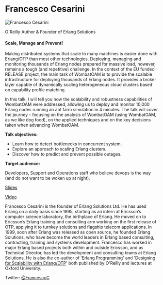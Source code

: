 # Francesco Cesarini

![Francesco Cesarini](http://s3.amazonaws.com/esl-conf-stg/media/files/000/000/042/thumbnail/Francesco.jpg?1459345585)

O'Reilly Author & Founder of Erlang Solutions

#### Scale, Manage and Prevent!

Making distributed systems that scale to many machines is easier done with Erlang/OTP than most other technologies. Deploying, managing and monitoring thousands of Erlang nodes prepared for massive load, however, remains a tough (and repetitive) challenge. In the context of the EU funded RELEASE project, the main task of WombatOAM is to provide the scalable infrastructure for deploying thousands of Erlang nodes. It provides a broker layer capable of dynamically scaling heterogeneous cloud clusters based on capability profile matching.

In this talk, I will tell you how the scalability and robustness capabilities of WombatOAM were addressed, allowing us to deploy and monitor 10,000 Erlang nodes running an ant farm simulation in 4 minutes. The talk will cover the journey – focusing on the analysis of WombatOAM (using WombatOAM, as we like dog food), on the applied techniques and on the key decisions taken when advancing WombatOAM.

**Talk objectives:**

*   Learn how to detect bottlenecks in concurrent system.
*   Explore an approach to scaling Erlang clusters.
*   Discover how to predict and prevent possible outages.

**Target audience:**

Developers, Support and Operations staff who believe devops is the way (and do not want to be woken up at night).

[Slides](http://www.elixirconf.eu/static/upload/media/1438266492995elixirvfandfc.pdf)

[Video](https://youtu.be/wGAc_QwD_6Q)

Francesco Cesarini is the founder of Erlang Solutions Ltd. He has used Erlang on a daily basis since 1995, starting as an intern at Ericsson’s computer science laboratory, the birthplace of Erlang. He moved on to Ericsson’s Erlang training and consulting arm working on the first release of OTP, applying it to turnkey solutions and flagship telecom applications. In 1999, soon after Erlang was released as open source, he founded Erlang Solutions, who have become the world leaders in Erlang based consulting, contracting, training and systems development. Francesco has worked in major Erlang based projects both within and outside Ericsson, and as Technical Director, has led the development and consulting teams at Erlang Solutions. He is also the co-author of '[Erlang Programming](http://shop.oreilly.com/product/9780596518189.do)' and '[Designing for Scalability with Erlang/OTP](http://shop.oreilly.com/product/0636920024149.do)' both published by O'Reilly and lectures at Oxford University.

Twitter: [@FrancescoC](https://twitter.com/FrancescoC)

